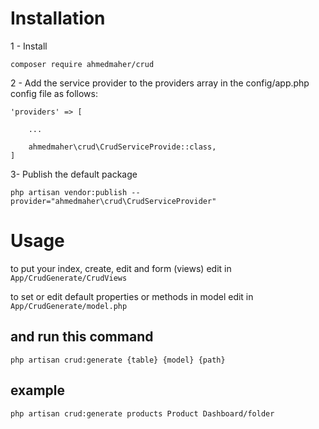 # Installation

1 - Install
```
composer require ahmedmaher/crud
```


2 - Add the service provider to the providers array in the config/app.php config file as follows:
```
'providers' => [

    ...

    ahmedmaher\crud\CrudServiceProvide::class,
]
```


3- Publish the default package
```
php artisan vendor:publish --provider="ahmedmaher\crud\CrudServiceProvider"
```

# Usage
to put your index, create, edit and form (views) edit in ``` App/CrudGenerate/CrudViews ```

to set or edit default properties or methods in model edit in ``` App/CrudGenerate/model.php ```

## and run this command
```
php artisan crud:generate {table} {model} {path}
```

## example
```
php artisan crud:generate products Product Dashboard/folder
```
